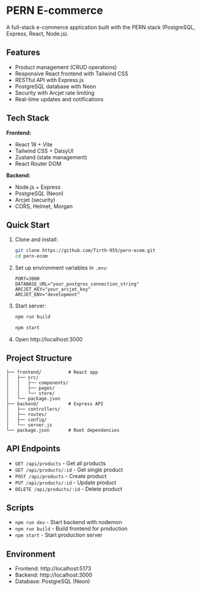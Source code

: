 # PERN E-commerce 

A full-stack e-commerce application built with the PERN stack (PostgreSQL, Express, React, Node.js).

## Features

- Product management (CRUD operations)
- Responsive React frontend with Tailwind CSS
- RESTful API with Express.js
- PostgreSQL database with Neon
- Security with Arcjet rate limiting
- Real-time updates and notifications

## Tech Stack

**Frontend:**
- React 18 + Vite
- Tailwind CSS + DaisyUI
- Zustand (state management)
- React Router DOM

**Backend:**
- Node.js + Express
- PostgreSQL (Neon)
- Arcjet (security)
- CORS, Helmet, Morgan

## Quick Start

1. Clone and install:
   ```bash
   git clone https://github.com/Tirth-955/pern-ecom.git
   cd pern-ecom
   ```

2. Set up environment variables in `.env`:
   ```
   PORT=3000
   DATABASE_URL="your_postgres_connection_string"
   ARCJET_KEY="your_arcjet_key"
   ARCJET_ENV="development"
   ```

3. Start server:
   ```bash
   npm run build
   ```

   ```bash
   npm start
   ```

4. Open http://localhost:3000

## Project Structure

```
├── frontend/          # React app
│   ├── src/
│   │   ├── components/
│   │   ├── pages/
│   │   └── store/
│   └── package.json
├── backend/           # Express API
│   ├── controllers/
│   ├── routes/
│   ├── config/
│   └── server.js
└── package.json       # Root dependencies
```

## API Endpoints

- `GET /api/products` - Get all products
- `GET /api/products/:id` - Get single product
- `POST /api/products` - Create product
- `PUT /api/products/:id` - Update product
- `DELETE /api/products/:id` - Delete product

## Scripts

- `npm run dev` - Start backend with nodemon
- `npm run build` - Build frontend for production
- `npm start` - Start production server

## Environment

- Frontend: http://localhost:5173
- Backend: http://localhost:3000
- Database: PostgreSQL (Neon)
